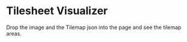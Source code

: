 # Tilesheet Visualizer
Drop the image and the Tilemap json into the page and see the tilemap areas.
